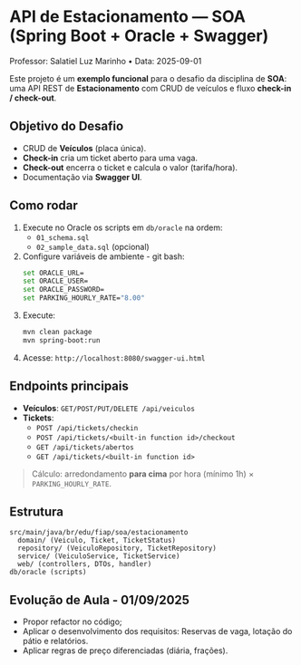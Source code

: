 # API de Estacionamento — SOA (Spring Boot + Oracle + Swagger)
Professor: Salatiel Luz Marinho • Data: 2025-09-01

Este projeto é um **exemplo funcional** para o desafio da disciplina de **SOA**:
uma API REST de **Estacionamento** com CRUD de veículos e fluxo **check-in / check-out**.

## Objetivo do Desafio
- CRUD de **Veículos** (placa única).
- **Check-in** cria um ticket aberto para uma vaga.
- **Check-out** encerra o ticket e calcula o valor (tarifa/hora).
- Documentação via **Swagger UI**.

## Como rodar
1. Execute no Oracle os scripts em `db/oracle` na ordem:
   - `01_schema.sql`
   - `02_sample_data.sql` (opcional)
2. Configure variáveis de ambiente - git bash:
   ```bash
   set ORACLE_URL=
   set ORACLE_USER=
   set ORACLE_PASSWORD=
   set PARKING_HOURLY_RATE="8.00"
   ```
3. Execute:
   ```bash
   mvn clean package
   mvn spring-boot:run
   ```
4. Acesse: `http://localhost:8080/swagger-ui.html`

## Endpoints principais
- **Veículos**: `GET/POST/PUT/DELETE /api/veiculos`
- **Tickets**:
  - `POST /api/tickets/checkin`
  - `POST /api/tickets/<built-in function id>/checkout`
  - `GET /api/tickets/abertos`
  - `GET /api/tickets/<built-in function id>`

> Cálculo: arredondamento **para cima** por hora (mínimo 1h) × `PARKING_HOURLY_RATE`.

## Estrutura
```
src/main/java/br/edu/fiap/soa/estacionamento
  domain/ (Veiculo, Ticket, TicketStatus)
  repository/ (VeiculoRepository, TicketRepository)
  service/ (VeiculoService, TicketService)
  web/ (controllers, DTOs, handler)
db/oracle (scripts)
```

## Evolução de Aula - 01/09/2025

- Propor refactor no código;
- Aplicar o desenvolvimento dos requisitos: Reservas de vaga, lotação do pátio e relatórios.
- Aplicar regras de preço diferenciadas (diária, frações).